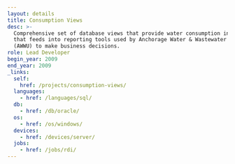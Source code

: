 ```yaml
---
layout: details
title: Consumption Views
desc: >-
  Comprehensive set of database views that provide water consumption information
  that feeds into reporting tools used by Anchorage Water & Wastewater Utility's
  (AWWU) to make business decisions.
role: Lead Developer
begin_year: 2009
end_year: 2009
_links:
  self:
    href: /projects/consumption-views/
  languages:
    - href: /languages/sql/
  db:
    - href: /db/oracle/
  os:
    - href: /os/windows/
  devices:
    - href: /devices/server/
  jobs:
    - href: /jobs/rdi/
---
```

